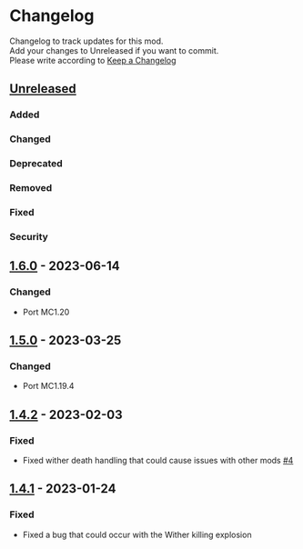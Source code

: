 # Changelog
Changelog to track updates for this mod.  
    Add your changes to Unreleased if you want to commit.  
    Please write according to [Keep a Changelog](https://keepachangelog.com/en/1.0.0/)

## [Unreleased]

### Added

### Changed

### Deprecated

### Removed

### Fixed

### Security

## [1.6.0] - 2023-06-14

### Changed
- Port MC1.20

## [1.5.0] - 2023-03-25

### Changed
- Port MC1.19.4

## [1.4.2] - 2023-02-03

### Fixed
- Fixed wither death handling that could cause issues with other
  mods [#4](https://github.com/MORIMORI0317/BEStyleWither/issues/4)

## [1.4.1] - 2023-01-24

### Fixed
- Fixed a bug that could occur with the Wither killing explosion

[Unreleased]: https://github.com/MORIMORI0317/BEStyleWither/compare/v1.6.0...HEAD
[1.6.0]: https://github.com/MORIMORI0317/BEStyleWither/compare/v1.5.0...v1.6.0
[1.5.0]: https://github.com/MORIMORI0317/BEStyleWither/compare/v1.4.2...v1.5.0
[1.4.2]: https://github.com/MORIMORI0317/BEStyleWither/compare/v1.4.1...v1.4.2
[1.4.1]: https://github.com/MORIMORI0317/BEStyleWither/commits/v1.4.1
